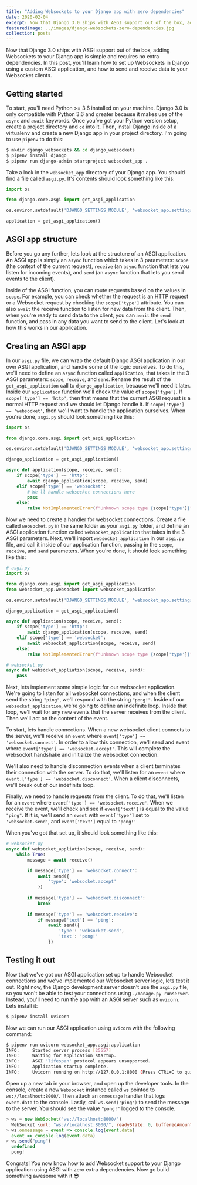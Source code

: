 ```yaml
---
title: "Adding Websockets to your Django app with zero dependencies"
date: 2020-02-04
excerpt: Now that Django 3.0 ships with ASGI support out of the box, adding Websockets to your Django app is simple and requires no extra dependencies.
featuredImage: ../images/django-websockets-zero-dependencies.jpg
collection: posts
---
```


Now that Django 3.0 ships with ASGI support out of the box, adding Websockets to your Django app is simple and requires no extra dependencies. In this post, you'll learn how to set up Websockets in Django using a custom ASGI application, and how to send and receive data to your Websocket clients.

## Getting started
To start, you'll need Python >= 3.6 installed on your machine. Django 3.0 is only compatible with Python 3.6 and greater because it makes use of the `async` and `await` keywords. Once you've got your Python version setup, create a project directory and `cd` into it. Then, install Django inside of a virtualenv and create a new Django app in your project directory. I'm going to use `pipenv` to do this:

```bash
$ mkdir django_websockets && cd django_websockets
$ pipenv install django
$ pipenv run django-admin startproject websocket_app .
```

Take a look in the `websocket_app` directory of your Django app. You should find a file called `asgi.py`. It's contents should look something like this:

```python
import os

from django.core.asgi import get_asgi_application

os.environ.setdefault('DJANGO_SETTINGS_MODULE', 'websocket_app.settings')

application = get_asgi_application()
```

## ASGI app structure

Before you go any further, lets look at the structure of an ASGI application. An ASGI app is simply an `async` function which takes in 3 parameters: `scope` (the context of the current request), `receive` (an `async` function that lets you listen for incoming events), and `send` (an `async` function that lets you send events to the client).

Inside of the ASGI function, you can route requests based on the values in `scope`. For example, you can check whether the request is an HTTP request or a Websocket request by checking the `scope['type']` attribute. You can also `await` the receive function to listen for new data from the client. Then, when you're ready to send data to the client, you can `await` the `send` function, and pass in any data you want to send to the client. Let's look at how this works in our application.

## Creating an ASGI app

In our `asgi.py` file, we can wrap the default Django ASGI application in our own ASGI application, and handle some of the logic ourselves. To do this, we'll need to define an `async` function called `application`, that takes in the 3 ASGI parameters: `scope`, `receive`, and `send`. Rename the result of the `get_asgi_application` call to `django_application`, because we'll need it later. Inside our `application` function we'll check the value of `scope['type']`. If `scope['type'] == 'http'`, then that means that the current ASGI request is a normal HTTP request and we should let Django handle it. If `scope['type'] == 'websocket'`, then we'll want to handle the application ourselves. When you're done, `asgi.py` should look something like this:

```python
import os

from django.core.asgi import get_asgi_application

os.environ.setdefault('DJANGO_SETTINGS_MODULE', 'websocket_app.settings')

django_application = get_asgi_application()

async def application(scope, receive, send):
    if scope['type'] == 'http':
        await django_application(scope, receive, send)
    elif scope['type'] == 'websocket':
        # We'll handle websocket connections here
        pass
    else:
        raise NotImplementedError(f"Unknown scope type {scope['type']}")
```

Now we need to create a handler for websocket connections. Create a file called `websocket.py` in the same folder as your `asgi.py` folder, and define an ASGI application function called `websocket_application` that takes in the 3 ASGI parameters. Next, we'll import `websocket_application` in our `asgi.py` file, and call it inside of our application function, passing in the `scope`, `receive`, and `send` parameters. When you're done, it should look something like this:

```python
# asgi.py
import os

from django.core.asgi import get_asgi_application
from websocket_app.websocket import websocket_application

os.environ.setdefault('DJANGO_SETTINGS_MODULE', 'websocket_app.settings')

django_application = get_asgi_application()

async def application(scope, receive, send):
    if scope['type'] == 'http':
        await django_application(scope, receive, send)
    elif scope['type'] == 'websocket':
        await websocket_application(scope, receive, send)
    else:
        raise NotImplementedError(f"Unknown scope type {scope['type']}")

# websocket.py
async def websocket_appliation(scope, receive, send):
    pass
```

Next, lets implement some simple logic for our websocket application. We're going to listen for all websocket connections, and when the client send the string `"ping"`, we'll respond with the string `"pong!"`. Inside of our `websocket_application`, we're going to define an indefinite loop. Inside that loop, we'll wait for any new events that the server receives from the client. Then we'll act on the content of the event.

To start, lets handle connections. When a new websocket client connects to the server, we'll receive an `event` where `event['type'] == 'websocket.connect'`. In order to allow this connection, we'll send and event where `event['type'] == 'websocket.accept'`. This will complete the websocket handshake and initialize the websocket connection.

We'll also need to handle disconnection events when a client terminates their connection with the server. To do that, we'll listen for an `event` where `event.['type'] == 'websocket.disconnect'`. When a client disconnects, we'll break out of our indefinite loop.

Finally, we need to handle requests from the client. To do that, we'll listen for an  `event` where `event['type'] == 'websocket.receive'`. When we receive the event, we'll check and see if `event['text']` is equal to the value `"ping"`. If it is, we'll send an `event` with `event['type']` set to `'websocket.send'`, and `event['text']` equal to `'pong!'`

When you've got that set up, it should look something like this:

```python
# websocket.py
async def websocket_appliation(scope, receive, send):
    while True:
        message = await receive()

        if message['type'] == 'websocket.connect':
            await send({
                'type': 'websocket.accept'
            })
        
        if message['type'] == 'websocket.disconnect':
            break
        
        if message['type'] == 'websocket.receive':
            if message['text'] == 'ping':
                await send({
                    'type': 'websocket.send',
                    'text': 'pong!'
                })
```

## Testing it out

Now that we've got our ASGI application set up to handle Websocket connections and we've implemented our Websocket server logic, lets test it out. Right now, the Django development server doesn't use the `asgi.py` file, so you won't be able to test your connections using `./manage.py runserver`. Instead, you'll need to run the app with an ASGI server such as `uvicorn`. Lets install it:

```bash
$ pipenv install uvicorn
```

Now we can run our ASGI application using `uvicorn` with the following command:

```bash
$ pipenv run uvicorn websocket_app.asgi:application
INFO:     Started server process [25557]
INFO:     Waiting for application startup.
INFO:     ASGI 'lifespan' protocol appears unsupported.
INFO:     Application startup complete.
INFO:     Uvicorn running on http://127.0.0.1:8000 (Press CTRL+C to quit)
```

Open up a new tab in your browser, and open up the developer tools. In the console, create a new `Websocket` instance called `ws` pointed to `ws://localhost:8000/`. Then attach an `onmessage` handler that logs `event.data` to the console. Lastly, call `ws.send('ping')` to send the message to the server. You should see the value `"pong!"` logged to the console.

```javascript
> ws = new WebSocket('ws://localhost:8000/')
  WebSocket {url: "ws://localhost:8000/", readyState: 0, bufferedAmount: 0, onopen: null, onerror: null, …}
> ws.onmessage = event => console.log(event.data)
  event => console.log(event.data)
> ws.send("ping")
  undefined
  pong!
```

Congrats! You now know how to add Websocket support to your Django application using ASGI with zero extra dependencies. Now go build something awesome with it 😎

